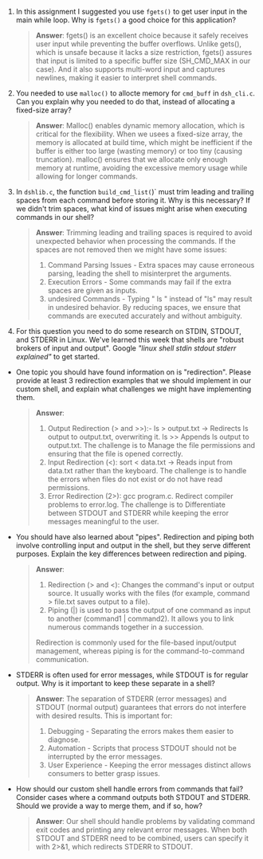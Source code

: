 1. In this assignment I suggested you use `fgets()` to get user input in the main while loop. Why is `fgets()` a good choice for this application?

    > **Answer**:  fgets() is an excellent choice because it safely receives user input while preventing the buffer overflows. Unlike gets(), which is unsafe because it lacks a size restriction, fgets() assures that input is limited to a specific buffer size (SH_CMD_MAX in our case). And it also supports multi-word input and captures newlines, making it easier to interpret shell commands.

2. You needed to use `malloc()` to allocte memory for `cmd_buff` in `dsh_cli.c`. Can you explain why you needed to do that, instead of allocating a fixed-size array?

    > **Answer**:  Malloc() enables dynamic memory allocation, which is critical for the flexibility. When we usees a fixed-size array, the memory is allocated at build time, which might be inefficient if the buffer is either too large (wasting memory) or too tiny (causing truncation). malloc() ensures that we allocate only enough memory at runtime, avoiding the excessive memory usage while allowing for longer commands.

3. In `dshlib.c`, the function `build_cmd_list(`)` must trim leading and trailing spaces from each command before storing it. Why is this necessary? If we didn't trim spaces, what kind of issues might arise when executing commands in our shell?

    > **Answer**:  Trimming leading and trailing spaces is required to avoid unexpected behavior when processing the commands. If the spaces are not removed then we might have some issues:
    > 1. Command Parsing Issues - Extra spaces may cause erroneous parsing, leading the shell to misinterpret the arguments.
    > 2. Execution Errors - Some commands may fail if the extra spaces are given as inputs.
    > 3. undesired Commands - Typing " ls " instead of "ls" may result in undesired behavior.
    > By reducing spaces, we ensure that commands are executed accurately and without ambiguity.

4. For this question you need to do some research on STDIN, STDOUT, and STDERR in Linux. We've learned this week that shells are "robust brokers of input and output". Google _"linux shell stdin stdout stderr explained"_ to get started.

- One topic you should have found information on is "redirection". Please provide at least 3 redirection examples that we should implement in our custom shell, and explain what challenges we might have implementing them.

    > **Answer**:
    > 1. Output Redirection (> and >>):-
    >    ls > output.txt → Redirects ls output to output.txt, overwriting it.
    >    ls >> Appends ls output to output.txt.
    >    The challenge is to Manage the file permissions and ensuring that the file is opened correctly.
    > 2. Input Redirection (<):
    >    sort < data.txt → Reads input from data.txt rather than the keyboard.
    >    The challenge is to handle the errors when files do not exist or do not have read permissions.
    > 3. Error Redirection (2>):
    >    gcc program.c. Redirect compiler problems to error.log.
    >    The challenge is to Differentiate between STDOUT and STDERR while keeping the error messages meaningful to the user.

- You should have also learned about "pipes". Redirection and piping both involve controlling input and output in the shell, but they serve different purposes. Explain the key differences between redirection and piping.

    > **Answer**:
    > 1. Redirection (> and <): Changes the command's input or output source. It usually works with the files (for example, command > file.txt saves output to a file).
    > 2. Piping (|) is used to pass the output of one command as input to another (command1 | command2). It allows you to link numerous commands together in a succession.
    >    
    > Redirection is commonly used for the file-based input/output management, whereas piping is for the command-to-command communication.

- STDERR is often used for error messages, while STDOUT is for regular output. Why is it important to keep these separate in a shell?

    > **Answer**:  The separation of STDERR (error messages) and STDOUT (normal output) guarantees that errors do not interfere with desired results. This is important for:
    > 1. Debugging - Separating the errors makes them easier to diagnose.
    > 2. Automation - Scripts that process STDOUT should not be interrupted by the error messages.
    > 3. User Experience - Keeping the error messages distinct allows consumers to better grasp issues.

- How should our custom shell handle errors from commands that fail? Consider cases where a command outputs both STDOUT and STDERR. Should we provide a way to merge them, and if so, how?

    > **Answer**:  Our shell should handle problems by validating command exit codes and printing any relevant error messages. When both STDOUT and STDERR need to be combined, users can specify it with 2>&1, which redirects STDERR to STDOUT.
